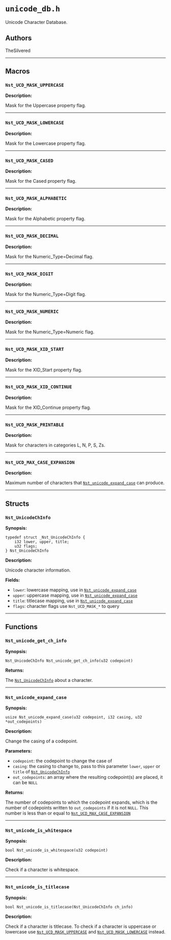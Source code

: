 # `unicode_db.h`

Unicode Character Database.

## Authors

TheSilvered

---

## Macros

### `Nst_UCD_MASK_UPPERCASE`

**Description:**

Mask for the Uppercase property flag.

---

### `Nst_UCD_MASK_LOWERCASE`

**Description:**

Mask for the Lowercase property flag.

---

### `Nst_UCD_MASK_CASED`

**Description:**

Mask for the Cased property flag.

---

### `Nst_UCD_MASK_ALPHABETIC`

**Description:**

Mask for the Alphabetic property flag.

---

### `Nst_UCD_MASK_DECIMAL`

**Description:**

Mask for the Numeric_Type=Decimal flag.

---

### `Nst_UCD_MASK_DIGIT`

**Description:**

Mask for the Numeric_Type=Digit flag.

---

### `Nst_UCD_MASK_NUMERIC`

**Description:**

Mask for the Numeric_Type=Numeric flag.

---

### `Nst_UCD_MASK_XID_START`

**Description:**

Mask for the XID_Start property flag.

---

### `Nst_UCD_MASK_XID_CONTINUE`

**Description:**

Mask for the XID_Continue property flag.

---

### `Nst_UCD_MASK_PRINTABLE`

**Description:**

Mask for characters in categories L, N, P, S, Zs.

---

### `Nst_UCD_MAX_CASE_EXPANSION`

**Description:**

Maximum number of characters that
[`Nst_unicode_expand_case`](c_api-unicode_db.md#nst_unicode_expand_case) can
produce.

---

## Structs

### `Nst_UnicodeChInfo`

**Synopsis:**

```better-c
typedef struct _Nst_UnicodeChInfo {
    i32 lower, upper, title;
    u32 flags;
} Nst_UnicodeChInfo
```

**Description:**

Unicode character information.

**Fields:**

- `lower`: lowercase mapping, use in
  [`Nst_unicode_expand_case`](c_api-unicode_db.md#nst_unicode_expand_case)
- `upper`: uppercase mapping, use in
  [`Nst_unicode_expand_case`](c_api-unicode_db.md#nst_unicode_expand_case)
- `title`: titlecase mapping, use in
  [`Nst_unicode_expand_case`](c_api-unicode_db.md#nst_unicode_expand_case)
- `flags`: character flags use `Nst_UCD_MASK_*` to query

---

## Functions

### `Nst_unicode_get_ch_info`

**Synopsis:**

```better-c
Nst_UnicodeChInfo Nst_unicode_get_ch_info(u32 codepoint)
```

**Returns:**

The [`Nst_UnicodeChInfo`](c_api-unicode_db.md#nst_unicodechinfo) about a
character.

---

### `Nst_unicode_expand_case`

**Synopsis:**

```better-c
usize Nst_unicode_expand_case(u32 codepoint, i32 casing, u32 *out_codepoints)
```

**Description:**

Change the casing of a codepoint.

**Parameters:**

- `codepoint`: the codepoint to change the case of
- `casing`: the casing to change to, pass to this parameter `lower`, `upper` or
  `title` of [`Nst_UnicodeChInfo`](c_api-unicode_db.md#nst_unicodechinfo)
- `out_codepoints`: an array where the resulting codepoint(s) are placed, it can
  be `NULL`

**Returns:**

The number of codepoints to which the codepoint expands, which is the number of
codepoints written to `out_codepoints` if it is not `NULL`. This number is less
than or equal to
[`Nst_UCD_MAX_CASE_EXPANSION`](c_api-unicode_db.md#nst_ucd_max_case_expansion)

---

### `Nst_unicode_is_whitespace`

**Synopsis:**

```better-c
bool Nst_unicode_is_whitespace(u32 codepoint)
```

**Description:**

Check if a character is whitespace.

---

### `Nst_unicode_is_titlecase`

**Synopsis:**

```better-c
bool Nst_unicode_is_titlecase(Nst_UnicodeChInfo ch_info)
```

**Description:**

Check if a character is titlecase. To check if a character is uppercase or
lowercase use
[`Nst_UCD_MASK_UPPERCASE`](c_api-unicode_db.md#nst_ucd_mask_uppercase) and
[`Nst_UCD_MASK_LOWERCASE`](c_api-unicode_db.md#nst_ucd_mask_lowercase) instead.
